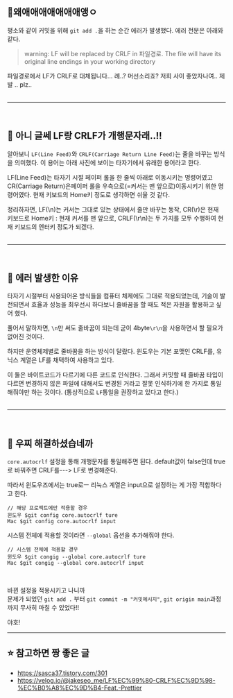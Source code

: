 <p><img alt="" src="https://velog.velcdn.com/images/juuunie/post/bc28b2db-1398-42d7-bf90-79c0e417465a/image.png" /></p>
<h2 id="🚨왜애애애애애애애앵ㅇ">🚨왜애애애애애애애앵ㅇ</h2>
<p>평소와 같이 커밋을 위해 <code>git add .</code>을 하는 순간 에러가 발생했다.
에러 전문은 아래와 같다.</p>
<blockquote>
<p>warning: LF will be replaced by CRLF in 파일경로.
The file will have its original line endings in your working directory</p>
</blockquote>
<p>파일경로에서 LF가 CRLF로 대체됩니다... <img alt="" src="https://velog.velcdn.com/images/juuunie/post/44e5d791-fdc2-4e09-91f5-2804e40e5a9d/image.png" />례..? 머선소리죠?
저희 사이 좋았자나여.. 제발 .. plz.. 
<br /><br /></p>
<hr />
<br />

<h2 id="💨-아니-글쎄-lf랑-crlf가-개행문자래">💨 아니 글쎄 LF랑 CRLF가 개행문자래..!!</h2>
<p>알아보니 <code>LF(Line Feed)</code>와 <code>CRLF(Carriage Return Line Feed)</code>는 줄을 바꾸는 방식을 의미했다.
이 용어는 아래 사진에 보이는 타자기에서 유래한 용어라고 한다.</p>
<p><img alt="" src="https://velog.velcdn.com/images/juuunie/post/668b2e47-6190-4bd1-8445-7299dcfaa316/image.png" />LF(Line Feed)는 타자기 시절 페이퍼 롤을 한 줄씩 아래로 이동시키는 명령어였고
 CR(Carriage Return)은페이퍼 롤을 우측으로(=커서는 맨 앞으로)이동시키기 위한 명령어였다. 현재 키보드의 Home키 정도로 생각하면 쉬울 것 같다.</p>
<p> 정리하자면,
 LF(\n)는 커서는 그대로 있는 상태에서 줄만 바꾸는 동작,
 CR(\r)은 현재 키보드로 Home키 : 현재 커서를 맨 앞으로,
 CRLF(\r\n)는 두 가지를 모두 수행하여 현재 키보드의 엔터키 정도가 되겠다.
<br /><br /></p>
<hr />
<br />

<h2 id="🚨-에러-발생한-이유">🚨 에러 발생한 이유</h2>
<p>타자기 시절부터 사용되어온 방식들을 컴퓨터 체제에도 그대로 적용되었는데,
기술이 발전되면서 효율과 성능을 최우선시 하다보니 
줄바꿈을 할 때도 적은 자원을 활용하고 싶어 했다.</p>
<p>풀어서 말하자면, <code>\n</code>만 써도 줄바꿈이 되는데 
굳이 4byte<code>\r\n</code>을 사용하면서 할 필요가 없어진 것이다.</p>
<p>하지만 운영체제별로 줄바꿈을 하는 방식이 달랐다.
윈도우는 기본 포맷인 CRLF를, 유닉스 계열은 LF를 채택하여 사용하고 있다.</p>
<p>이 둘은 바이트코드가 다르기에 다른 코드로 인식한다.
그래서 커밋할 때 줄바꿈 타입이 다르면 변경하지 않은 파일에 대해서도 
변경된 거라고 잘못 인식하기에 한 가지로 통일해줘야만 하는 것이다.
(통상적으로 <code>LF</code>통일을 권장하고 있다고 한다.)
<br /><br /></p>
<hr />
<br />

<h2 id="🚨-우찌-해결하셨습네까">🚨 우찌 해결하셨습네까</h2>
<p><code>core.autocrlf</code> 설정을 통해 개행문자를 통일해주면 된다.
default값이 false인데 true로 바꿔주면 CRLF를---&gt; LF로 변경해준다.</p>
<p>따라서 윈도우즈에서는 true로ㅡ 
리눅스 계열은 input으로 설정하는 게 가장 적합하다고 한다.</p>
<pre><code>// 해당 프로젝트에만 적용할 경우
윈도우 $git config core.autocrlf ture
Mac $git config core.autocrlf input</code></pre><p>시스템 전체에 적용할 것이라면 <code>--global</code> 옵션을 추가해줘야 한다.</p>
<pre><code>// 시스템 전체에 적용할 경우
윈도우 $git congig --global core.autocrlf ture
Mac $git congig --global core.autocrlf input</code></pre><br />

<p><img alt="" src="https://velog.velcdn.com/images/juuunie/post/c968a6ef-1551-4c75-b78e-91a2774461e3/image.png" />바뀐 설정을 적용시키고 나니까<br />문제가 되었던 <code>git add .</code> 부터 
<code>git commit -m &quot;커밋메시지&quot;</code>, 
<code>git origin main</code>과정까지 무사히 마칠 수 있었다!!</p>
<p>야호!</p>
<hr />
<h2 id="⭐️-참고하면-짱-좋은-글">⭐️ 참고하면 짱 좋은 글</h2>
<ul>
<li><a href="https://sasca37.tistory.com/301">https://sasca37.tistory.com/301</a></li>
<li><a href="https://velog.io/@jakeseo_me/LF%EC%99%80-CRLF%EC%9D%98-%EC%B0%A8%EC%9D%B4-Feat.-Prettier">https://velog.io/@jakeseo_me/LF%EC%99%80-CRLF%EC%9D%98-%EC%B0%A8%EC%9D%B4-Feat.-Prettier</a></li>
</ul>